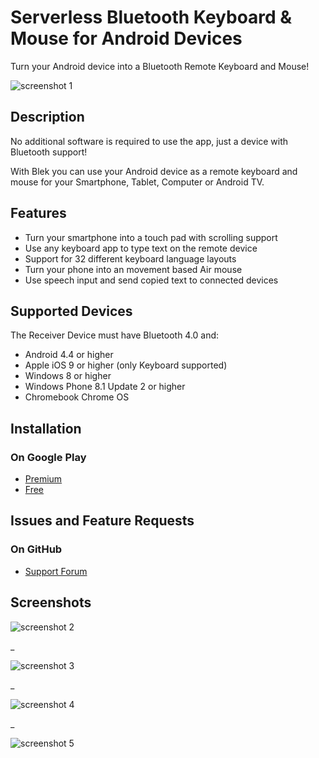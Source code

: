 # Serverless Bluetooth Keyboard & Mouse for Android Devices
Turn your Android device into a Bluetooth Remote Keyboard and Mouse!

![screenshot 1](https://lh3.googleusercontent.com/pUxM_W-zoH9iBo1shQlFz0T68wZ-9x7SViCvKIZCGh5ECTcsKJg0qLnVfRMk3gxzBOA0VqndRq9LzQngTG8YCw)

## Description
No additional software is required to use the app, just a device with Bluetooth support!

With Blek you can use your Android device as a remote keyboard and mouse for your Smartphone, Tablet, Computer or Android TV.

## Features

  * Turn your smartphone into a touch pad with scrolling support
  * Use any keyboard app to type text on the remote device
  * Support for 32 different keyboard language layouts
  * Turn your phone into an movement based Air mouse
  * Use speech input and send copied text to connected devices

## Supported Devices

The Receiver Device must have Bluetooth 4.0 and:

  * Android 4.4 or higher
  * Apple iOS 9 or higher (only Keyboard supported)
  * Windows 8 or higher
  * Windows Phone 8.1 Update 2 or higher
  * Chromebook Chrome OS

## Installation

### On Google Play
  * [Premium](https://play.google.com/store/apps/details?id=io.appground.blekpremium)
  * [Free](https://play.google.com/store/apps/details?id=io.appground.blek)

## Issues and Feature Requests

### On GitHub
  * [Support Forum](https://github.com/AppGround-io/bluetooth-keyboard-and-mouse-support/discussions)

## Screenshots

![screenshot 2](https://lh3.googleusercontent.com/y6E_5ytt1rR-SFZ534YXiHKNjLba0DryO4QUfaXxOg_1irE_wDAh3f1zIoHhBGdQXPPCOU4IClN40dIuwkGvKHwC)

_

![screenshot 3](https://lh3.googleusercontent.com/Ouy625KJFBcWNbXW3uOq0EgnBSpdpdhmy9-UTjIJua94udlNZkKffiQnxLRmMdWUDWIwn7tCnO0J9db1uCyKiFo)

_

![screenshot 4](https://lh3.googleusercontent.com/sdh-OXPZORzSLQdc0C__aKs7W5AchdIhIgR_Fuir2WNAbK638l6ijXv5xD2xfQ9RHIHx0gACHIWqqjtkkLa-bA)

_

![screenshot 5](https://lh3.googleusercontent.com/eQ2vwLZfv3_xgw7C1Z21oiDAy8RketflaBalx80E6IR76l41v2kxogXi_MxoNAVPWT0ZrkVAYfvxLenum8-4Jsmr)
